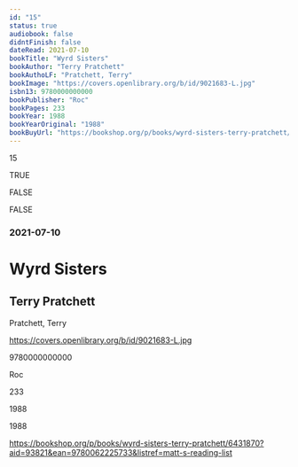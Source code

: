 ```yaml
---
id: "15"
status: true
audiobook: false
didntFinish: false
dateRead: 2021-07-10
bookTitle: "Wyrd Sisters"
bookAuthor: "Terry Pratchett"
bookAuthoLF: "Pratchett, Terry"
bookImage: "https://covers.openlibrary.org/b/id/9021683-L.jpg"
isbn13: 9780000000000
bookPublisher: "Roc"
bookPages: 233
bookYear: 1988
bookYearOriginal: "1988"
bookBuyUrl: "https://bookshop.org/p/books/wyrd-sisters-terry-pratchett/6431870?aid=93821&ean=9780062225733&listref=matt-s-reading-list"
---
```

15

TRUE

FALSE

FALSE

### 2021-07-10

# Wyrd Sisters

## Terry Pratchett

Pratchett, Terry

https://covers.openlibrary.org/b/id/9021683-L.jpg

9780000000000

Roc

233

1988

1988

https://bookshop.org/p/books/wyrd-sisters-terry-pratchett/6431870?aid=93821&ean=9780062225733&listref=matt-s-reading-list